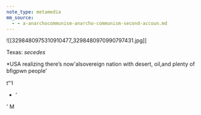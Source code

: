 ```yaml
---
note_type: metamedia
mm_source:
  - - a-anarchocommunism-anarcho-communism-second-accoun.md
---
```


![[3298480975310910477_3298480970990797431.jpg]]

Texas: *secedes*

*USA realizing there’s now'alsovereign nation
with desert, oil,and plenty of bﬁgpwn people’

t“‘I
- ‘

' M

